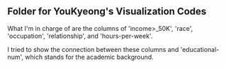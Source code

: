 ## Folder for YouKyeong's Visualization Codes

What I'm in charge of are the columns of 'income>_50K', 'race', 'occupation', 'relationship', and 'hours-per-week'.

I tried to show the connection between these columns and 'educational-num', which stands for the academic background.
